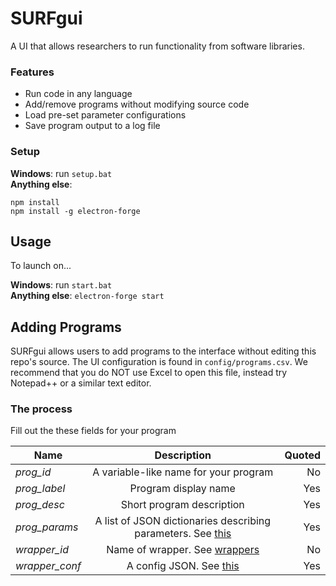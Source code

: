 # SURFgui

A UI that allows researchers to run functionality from software libraries.

### Features
* Run code in any language
* Add/remove programs without modifying source code
* Load pre-set parameter configurations
* Save program output to a log file
### Setup
__Windows__: run `setup.bat`<br />
__Anything else__:
```
npm install
npm install -g electron-forge
```

## Usage
To launch on...

__Windows__: run `start.bat`<br />
__Anything else__: `electron-forge start`

## Adding Programs
SURFgui allows users to add programs to the interface without editing this repo's source.
The UI configuration is found in `config/programs.csv`. We recommend that you do NOT use Excel to open this file, instead try Notepad++ or a similar text editor.

### The process
Fill out the these fields for your program<br />

| Name          | Description                           |Quoted|
| ------------- |:-------------------------------------:|-----:|
| *prog_id*     | A variable-like name for your program | No   |
| *prog_label*  | Program display name                  | Yes  |
| *prog_desc*   | Short program description             | Yes  |
| *prog_params* |A list of JSON dictionaries describing parameters. See [this](#specials)| Yes  |
| *wrapper_id*  | Name of wrapper. See [wrappers](#wrappers)                    | No   |
| *wrapper_conf*| A config JSON. See  [this](#specials)                         | Yes  |
